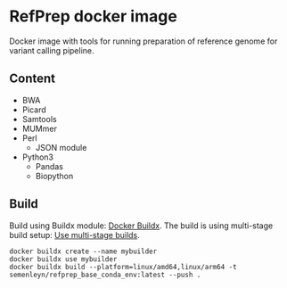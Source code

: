 # RefPrep docker image

Docker image with tools for running preparation of reference genome for variant calling pipeline.

## Content

- BWA
- Picard
- Samtools
- MUMmer
- Perl
  - JSON module
- Python3
  - Pandas
  - Biopython

## Build

Build using Buildx module: [Docker Buildx](https://docs.docker.com/buildx/working-with-buildx/).
The build is using multi-stage build setup: [Use multi-stage builds](https://docs.docker.com/develop/develop-images/multistage-build/).

```
docker buildx create --name mybuilder
docker buildx use mybuilder
docker buildx build --platform=linux/amd64,linux/arm64 -t semenleyn/refprep_base_conda_env:latest --push .
```

